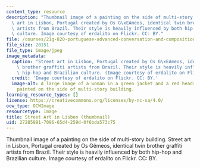 ```yaml
---
content_type: resource
description: "Thumbnail image of a painting on the side of multi-story building. Street\
  \ art in Lisbon, Portugal created by Os G\xEAmeos, identical twin brother graffiti\
  \ artists from Brazil. Their style is heavily influenced by both hip-hop and Brazilian\
  \ culture. Image courtesy of erdalito on Flickr. CC: BY."
file: /courses/21g-820-portuguese-advanced-conversation-and-composition-fall-2014/27285991709665d4259d0f6bda573c75_21g-820f14-th.jpg
file_size: 20151
file_type: image/jpeg
image_metadata:
  caption: "Street art in Lisbon, Portugal created by Os G\xEAmeos, identical twin\
    \ brother graffiti artists from Brazil. Their style is heavily influenced by both\
    \ hip-hop and Brazilian culture. (Image courtesy of erdalito on Flickr. CC: BY.)"
  credit: 'Image courtesy of erdalito on Flickr. CC: BY.'
  image-alt: A large image of a woman in a green jacket and a red headscarf has been
    painted on the side of multi-story building.
learning_resource_types: []
license: https://creativecommons.org/licenses/by-nc-sa/4.0/
ocw_type: OCWImage
resourcetype: Image
title: Street Art in Lisbon (thumbnail)
uid: 27285991-7096-65d4-259d-0f6bda573c75
---
```

Thumbnail image of a painting on the side of multi-story building. Street art in Lisbon, Portugal created by Os Gêmeos, identical twin brother graffiti artists from Brazil. Their style is heavily influenced by both hip-hop and Brazilian culture. Image courtesy of erdalito on Flickr. CC: BY.